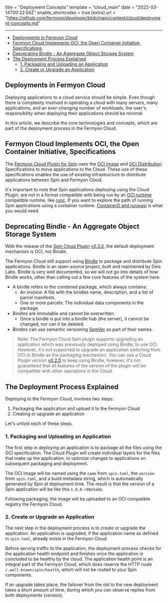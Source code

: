title = "Deployment Concepts"
template = "cloud_main"
date = "2022-03-14T00:22:56Z"
enable_shortcodes = true
[extra]
url = "https://github.com/fermyon/developer/blob/main/content/cloud/deployment-concepts.md"

---

- [Deployments in Fermyon Cloud](#deployments-in-fermyon-cloud)
- [Fermyon Cloud Implements OCI, the Open Container Initiative, Specifications](#fermyon-cloud-implements-oci-the-open-container-initiative-specifications)
- [Deprecating Bindle - An Aggregate Object Storage System](#deprecating-bindle---an-aggregate-object-storage-system)
- [The Deployment Process Explained](#the-deployment-process-explained)
  - [1. Packaging and Uploading an Application](#1-packaging-and-uploading-an-application)
  - [2. Create or Upgrade an Application](#2-create-or-upgrade-an-application)

## Deployments in Fermyon Cloud

Deploying applications to a cloud service should be simple. Even though there is complexity involved in operating a cloud with many servers, many applications, and an ever-changing number of workloads, the user's responsibility when deploying their applications should be minimal.

In this article, we describe the core technologies and concepts, which are part of the deployment process in the Fermyon Cloud.

## Fermyon Cloud Implements OCI, the Open Container Initiative, Specifications

The [Fermyon Cloud Plugin for Spin](https://developer.fermyon.com/cloud/cloud-command-reference) uses the [OCI Image](https://github.com/opencontainers/image-spec) and [OCI Distribution](https://github.com/opencontainers/distribution-spec) Specifications to move applications to the Cloud. These use of these specifications enables the use of existing infrastructure to distribute applications between Spin and Fermyon Cloud.

It's important to note that Spin applications deploying using the Cloud Plugin, are not in a format compatible with being run by an [OCI runtime](https://github.com/opencontainers/runtime-spec) compatible runtime, like [runc](https://github.com/opencontainers/runc). If you want to explore the path of running Spin applications using a container runtime. [ContainerD and runwasi](https://github.com/containerd/runwasi) is what you would need.

## Deprecating Bindle - An Aggregate Object Storage System

With the release of the [Spin Cloud Plugin](https://developer.fermyon.com/cloud/cloud-command-reference) [v0.3.0](https://github.com/fermyon/cloud-plugin/releases/tag/v0.3.0), the default deployment 
mechanism is OCI, not Bindle.

The Fermyon Cloud still support using [Bindle](https://github.com/deislabs/bindle) to package and distribute Spin applications. Bindle is an open-source project, built and maintained by Deis Labs. 
Bindle is very well documented, so we will not go into details of how Bindle works, other than calling out a few core features of the system here:

- A bindle refers to the combined package, which always contains:
  - An invoice: A file with the bindles name, description, and a list of parcel manifests.
  - One or more parcels: The individual data components in the package.
- Bindles are immutable and cannot be overwritten.
  - Once a bindle is put into a bindle hub (the server), it cannot be changed, nor can it be deleted.
- Bindles can use semantic versioning [SemVer](https://semver.org) as part of their names.

> Note: The Fermyon Cloud Spin plugin supports upgrading an application which was previously deployed using Bindle, to use OCI. However, it's not supported to upgrade an application switching from OCI to Bindle as the packaging mechanism. You can use a Cloud Plugin version [v0.2.0](https://github.com/fermyon/cloud-plugin/releases/tag/v0.2.0) to keep using Bindle, however, it's not guaranteed that all features of the version of the plugin will be compatible with other operations in the Cloud.

## The Deployment Process Explained

Deploying to the Fermyon Cloud, involves two steps:
1. Packaging the application and upload it to the Fermyon Cloud
2. Creating or upgrade an application

Let's unfold each of these steps.

### 1. Packaging and Uploading an Application

The first step in deploying an application is to package all the files using the OCI specification. The Cloud Plugin will create individual layers for the files that make up the application, to optimize changes to applications on subsequent packaging and deployment.

The OCI image will be named using the `name` from `spin.toml`, the `version` from `spin.toml`, and a build metadata string, which is automatically generated by Spin at deployment time. The result is that the version of a Spin application will be like this `1.0.0-r80e5abb`.

Following packaging, the image will be uploaded to an OCI compatible registry the Fermyon Cloud.

### 2. Create or Upgrade an Application

The next step in the deployment process is to create or upgrade the application. An application is upgraded, if the application name as defined in `spin.toml`, already exists in the Fermyon Cloud. 

Before serving traffic to the application, the deployment process checks for the application health endpoint and finishes once the application is concluded to be healthy by the cloud. The application health point is an integral part of the Fermyon Cloud, which does reserve the HTTP route `/.well-known/spin/health`, which will not be routed to your Spin components.

If an upgrade takes place, the failover from the old to the new deployment takes a short amount of time, during which you can observe replies from both deployments (version).
